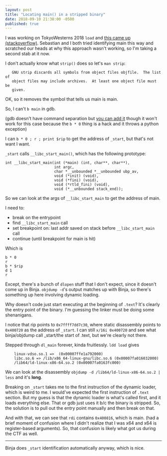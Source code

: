 ```yaml
---
layout: post
title: "Locating main() in a stripped binary"
date: 2018-09-10 21:38:00 -0500
published: true
---
```


I was working on TokyoWesterns 2018 `load` and [this came up
(stackoverflow)](https://stackoverflow.com/a/41800308/1234621). Sebastian
and I both tried identifying main this way and scratched our heads at why
this approach wasn't working, so I'm taking a second stab at it now.

I don't actually know what `strip()` does so let's `man strip`:
```
   GNU strip discards all symbols from object files objfile.  The list of
   object files may include archives.  At least one object file must be
   given.
```

OK, so it removes the symbol that tells us main is main.

So, I can't `b main` in gdb.

(gdb doesn't have command separation but [you can add
it](https://stackoverflow.com/a/51804606/1234621) though it won't work for
this case because the `b * 0` thing is a hack and it throws a python
exception)

I can `b * 0 ; r ; print $rip` to get the address of `_start`, but that's not want I want.

`_start` calls `__libc_start_main()`, which has the following prototype:
```
int __libc_start_main(int (*main) (int, char**, char**), 
                      int argc, 
                      char *__unbounded *__unbounded ubp_av, 
                      void (*init) (void), 
                      void (*fini) (void), 
                      void (*rtld_fini) (void), 
                      void (*__unbounded stack_end));
```

So we can look at the args of `__libc_start_main` to get the address of main.

I need to:
* break on the entrypoint
* find `__libc_start_main` call
* set breakpoint on: last addr saved on stack before `__libc_start_main` call
* continue (until breakpoint for main is hit)

Which is
```
b * 0
r
b * $rip
d 1
r
```

Except, there's a bunch of `dlopen` stuff that I don't expect, since it doesn't
come up in Binja. `objdump -d`'s output matches up with Binja, so there's
something up here involving dynamic loading.

Why doesn't code just start executing at the beginning of `.text`? It's clearly
the entry point of the binary. I'm guessing the linker must be doing some
shenanigans.

I notice that rip points to `0x7ffff7dd7c30`, where static disassembly points
to `0x400720` as the address of `_start`. I can still `x/16i 0x400720` and see
what binja/objdump call \_start/the start of .text, but we're clearly not
there.

Stepped through `dl_main` forever, kinda fruitlessly. `ldd load` gives 
```
	linux-vdso.so.1 =>  (0x00007ffe1a792000)
	libc.so.6 => /lib/x86_64-linux-gnu/libc.so.6 (0x00007fa016032000)
	/lib64/ld-linux-x86-64.so.2 (0x00007fa0163fc000)
```
 
We can look at the disassembly `objdump -d /lib64/ld-linux-x86-64.so.2 | less`
and it's **long**.

Breaking on `_start` takes me to the first instruction of the dynamic loader,
which is weird to me. I would've expected the first instruction of `.text`
section. But my guess is that the dynamic loader is what's called first, and it
loads everything else. That or gdb just uses it b/c the binary is stripped. So,
the solution is to pull out the entry point manually and then break on that.

And with that, we can see that `rdi` contains `0x400816`, which is main. (had a
brief moment of confusion where I didn't realize that I was x64 and x64 is
register-based arguments). So, that confusion is likely what got us during
the CTF as well.

---

Binja does `_start` identification automatically anyway, which is nice.
